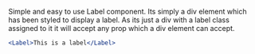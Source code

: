 Simple and easy to use Label component. Its simply a div element which has been styled to display a label. As its just a div with a label class assigned to it it will accept any prop which a div element can accept.

```jsx
<Label>This is a label</Label>
```